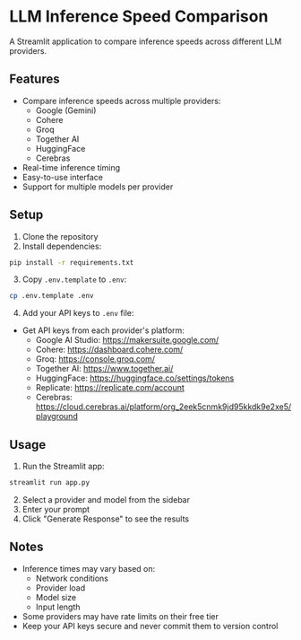 # LLM Inference Speed Comparison

A Streamlit application to compare inference speeds across different LLM providers.

## Features

- Compare inference speeds across multiple providers:
  - Google (Gemini)
  - Cohere
  - Groq
  - Together AI
  - HuggingFace
  - Cerebras
- Real-time inference timing
- Easy-to-use interface
- Support for multiple models per provider

## Setup

1. Clone the repository
2. Install dependencies:
```bash
pip install -r requirements.txt
```

3. Copy `.env.template` to `.env`:
```bash
cp .env.template .env
```

4. Add your API keys to `.env` file:
- Get API keys from each provider's platform:
  - Google AI Studio: https://makersuite.google.com/
  - Cohere: https://dashboard.cohere.com/
  - Groq: https://console.groq.com/
  - Together AI: https://www.together.ai/
  - HuggingFace: https://huggingface.co/settings/tokens
  - Replicate: https://replicate.com/account
  - Cerebras: https://cloud.cerebras.ai/platform/org_2eek5cnmk9jd95kkdk9e2xe5/playground

## Usage

1. Run the Streamlit app:
```bash
streamlit run app.py
```

2. Select a provider and model from the sidebar
3. Enter your prompt
4. Click "Generate Response" to see the results

## Notes

- Inference times may vary based on:
  - Network conditions
  - Provider load
  - Model size
  - Input length
- Some providers may have rate limits on their free tier
- Keep your API keys secure and never commit them to version control 